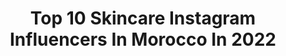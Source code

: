 ---
title: Top 10 Skincare Instagram Influencers In Morocco In 2022
description: >-
  Find top skincare Instagram influencers in Morocco in 2022. Most popular hashtags: #morocco #skincare #fashion #casablanca.
platform: Instagram
hits: 29
text_top: Analyze the best Instagram accounts on inBeat.
text_bottom: Our database has 29 Instagram influencers like this in Morocco for you to contact.
profiles:
  - username: "proud_oof_beauty"
    fullname: >-
      MAHA       مهـــى 🎀
    bio: >-
      🎓ingénieur en informatique 👗Model |SkinCare |Makeup |LifeStyle 📥Collab: Insta Direct 📩contact.proudoofbeauty@gmail.com
    location: "Morocco"
    followers: 72494
    engagement: 253
    commentsToLikes: 0.034120
    id: ck14gu7p171w70i19azzy15n9
    verified: false
    hashtags: "#jellaba, #happy, #morocco, #likeforfollow"
  - username: "salwaanlouff"
    fullname: >-
      SALWA ANLOUF ✨ سلوى أنلوف
    bio: >-
      • Lifestyle, fashion and lots of Fun. • Finalist on X factor Arabia 2013. • Business inquiries📩Anloufcontact@gmail.com • Good vibes only✨💃 #bepositive
    location: "Morocco"
    followers: 616701
    engagement: 790
    commentsToLikes: 0.009443
    id: ck139ax93keda0i1975y3574a
    verified: false
    hashtags: "#skincare, #lessence, #haircare, #boost"
  - username: "mouradsedki"
    fullname: >-
      MOURAD SEDKI 🌺  مراد صدقي
    bio: >-
      Ceo : @mscosmetica Mister Arab maghreb Born 31 dec 🇲🇦 🇨🇵 naturalist🏔 animal lover🐕 📸Model👊MMA fighter 🎬Cannes🏄Casablanca🌞Marrakech
    location: "Morocco"
    followers: 38619
    engagement: 142
    commentsToLikes: 0.016742
    id: ck5cibrv2sd330i11lj1jqdjs
    verified: false
    hashtags: "#maroc, #stayathome, #covid19, #coronavirus"
  - username: "ingyelengbawy"
    fullname: >-
      IngyElengbawy انچي الانجباوى
    bio: >-
      Fashion blogger , certified celebrity stylist , personal stylist and shopper, Fashion Blogger Lifestyle TV Presenter TV Show ساعة موضة
    location: "Morocco"
    followers: 456169
    engagement: 325
    commentsToLikes: 0.017777
    id: ck5c4e07r15id0i11orq74i78
    verified: false
    hashtags: "#styleblogger, #fashionista, #love, #outfitinspiration"
  - username: "iman.elgouch"
    fullname: >-
      imane EL GOUCH
    bio: >-
      Graphic designer 👩‍💻👩‍💻 🇲🇦 Spread love and happiness ❤️❤️😍☺️ Moroccan 🇲🇦🇲🇦🇲🇦
    location: "Morocco"
    followers: 5234
    engagement: 330
    commentsToLikes: 0.065148
    id: ck5ccflqjh9ju0i11wp34afh1
    verified: false
    hashtags: "#makeupartist, #secret, #dreamer, #art"
  - username: "filledelalune1"
    fullname: >-
      𝑭𝒂𝒕𝒊𝒎𝒂 𝒆𝒛𝒛𝒂𝒉𝒓𝒂 𝒈𝒉𝒂𝒛𝒂𝒐𝒖𝒊🌚
    bio: >-
      #𝘹𝘦𝘳𝘰𝘥𝘦𝘳𝘮𝘢𝘱𝘪𝘨𝘮𝘦𝘯𝘵𝘰𝘴𝘶𝘮 28 🎂𝘞𝘪𝘵𝘩 𝘳𝘢𝘳𝘦 𝘨𝘦𝘯𝘦𝘵𝘪𝘤 𝘥𝘪𝘴𝘦𝘢𝘴𝘦|𝘔𝘰𝘵𝘪𝘷𝘢𝘵𝘪𝘰𝘯𝘢𝘭 𝘴𝘱𝘦𝘢𝘬𝘦𝘳 🎤🌚| 📩 𝘍𝘰𝘳 𝘣𝘶𝘴𝘪𝘯𝘦𝘴𝘴 𝘪𝘯𝘲𝘶𝘪𝘳𝘪𝘦𝘴 : 𝘧𝘪𝘭𝘭𝘦𝘥𝘦𝘭𝘢𝘭𝘶𝘯𝘦11@𝘨𝘮𝘢𝘪𝘭.𝘤𝘰𝘮 📍𝘔𝘰𝘩𝘢𝘮𝘮𝘦𝘥𝘪𝘢,𝘔𝘰𝘳𝘰𝘤𝘤𝘰
    location: "Morocco"
    followers: 36589
    engagement: 411
    commentsToLikes: 0.040481
    id: ck9wfpk5ppxnz0j78zru68j25
    verified: false
    hashtags: "#beach, #loveyourself, #enjoy, #summertime"
  - username: "happylittlefrenchie"
    fullname: >-
      Ouiame 💫
    bio: >-
      Fashion • Beauty • Kids Happy Mom of Mia & Léna 📍Paris 🇫🇷 💌 happylittlefrenchie@gmail.com
    location: "Morocco"
    followers: 10401
    engagement: 467
    commentsToLikes: 0.101167
    id: ck5hmgq2ylx710i111jf5gxxd
    verified: false
    hashtags: "#lvbag, #womenwithstyle, #lookdujour, #sofitelmarrakech"
  - username: "safae.ntifi.benchrif"
    fullname: >-
      🎀 Safae / صفاء 🎀
    bio: >-
      إهتمِي بنفسِك وكُوني أقوى مما يظنونْ، فكيُدك عظيّم 👸 ❤ Influencer ❤ Blogueur ❤ beauty ❤lifestyle
    location: "Morocco"
    followers: 261767
    engagement: 59
    commentsToLikes: 0.061557
    id: ck134hn56wgqz0i19hkp8umfn
    verified: false
    hashtags: "#djelaba, #safae, #beldistyle, #casablanca"
  - username: "oumaymataleb_"
    fullname: >-
      Oumayma Taleb
    bio: >-
      https://youtu.be/4ha1EIK-7jw 🇲🇦 Influencer Co-owner @luxshopbysisters 📩oumaymataleb.contact@gmail.com 📍Casablanca 💍 Taken ♑️15.01
    location: "Morocco"
    followers: 339720
    engagement: 43
    commentsToLikes: 0.055314
    id: ckf5m7vttso300j23secac64q
    verified: false
    hashtags: "#ootdfashion, #sheincurve, #lunamini2, #smartphone"
  - username: "afaf.boucetta"
    fullname: >-
      𝗔𝗙𝗔𝗙 𝗕𝗢𝗨𝗖𝗘𝗧𝗧𝗔
    bio: >-
      HR Student 👩‍💻 📩 Afafboucettaa@gmail.com 📍 Oujda Chaine youtube 👇
    location: "Morocco"
    followers: 71660
    engagement: 411
    commentsToLikes: 0.031378
    id: ck9hb02z3esy50j785wq6ngnk
    verified: false
    hashtags: "#plage, #maroc, #love, #taza"
---